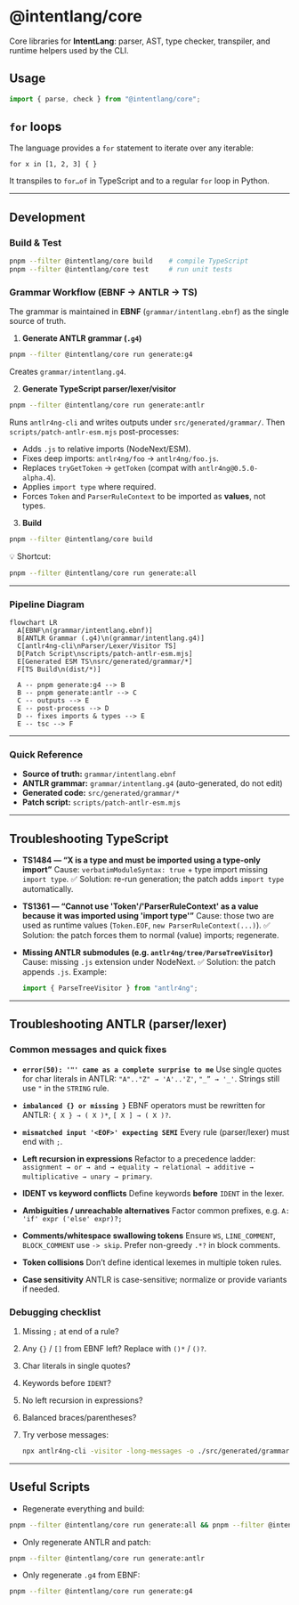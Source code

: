 # @intentlang/core

Core libraries for **IntentLang**: parser, AST, type checker, transpiler, and
runtime helpers used by the CLI.

## Usage

```ts
import { parse, check } from "@intentlang/core";
```

## `for` loops

The language provides a `for` statement to iterate over any iterable:

```intentlang
for x in [1, 2, 3] { }
```

It transpiles to `for…of` in TypeScript and to a regular `for` loop in Python.

---

## Development

### Build & Test

```bash
pnpm --filter @intentlang/core build    # compile TypeScript
pnpm --filter @intentlang/core test     # run unit tests
```

### Grammar Workflow (EBNF → ANTLR → TS)

The grammar is maintained in **EBNF** (`grammar/intentlang.ebnf`) as the single
source of truth.

1. **Generate ANTLR grammar (`.g4`)**

```bash
pnpm --filter @intentlang/core run generate:g4
```

Creates `grammar/intentlang.g4`.

2. **Generate TypeScript parser/lexer/visitor**

```bash
pnpm --filter @intentlang/core run generate:antlr
```

Runs `antlr4ng-cli` and writes outputs under `src/generated/grammar/`.
Then `scripts/patch-antlr-esm.mjs` post-processes:

- Adds `.js` to relative imports (NodeNext/ESM).
- Fixes deep imports: `antlr4ng/foo` → `antlr4ng/foo.js`.
- Replaces `tryGetToken` → `getToken` (compat with `antlr4ng@0.5.0-alpha.4`).
- Applies `import type` where required.
- Forces `Token` and `ParserRuleContext` to be imported as **values**, not types.

3. **Build**

```bash
pnpm --filter @intentlang/core build
```

💡 Shortcut:

```bash
pnpm --filter @intentlang/core run generate:all
```

---

### Pipeline Diagram

```mermaid
flowchart LR
  A[EBNF\n(grammar/intentlang.ebnf)]
  B[ANTLR Grammar (.g4)\n(grammar/intentlang.g4)]
  C[antlr4ng-cli\nParser/Lexer/Visitor TS]
  D[Patch Script\nscripts/patch-antlr-esm.mjs]
  E[Generated ESM TS\nsrc/generated/grammar/*]
  F[TS Build\n(dist/*)]

  A -- pnpm generate:g4 --> B
  B -- pnpm generate:antlr --> C
  C -- outputs --> E
  E -- post-process --> D
  D -- fixes imports & types --> E
  E -- tsc --> F
```

---

### Quick Reference

- **Source of truth:** `grammar/intentlang.ebnf`
- **ANTLR grammar:** `grammar/intentlang.g4` (auto-generated, do not edit)
- **Generated code:** `src/generated/grammar/*`
- **Patch script:** `scripts/patch-antlr-esm.mjs`

---

## Troubleshooting TypeScript

- **TS1484 — “X is a type and must be imported using a type-only import”**
  Cause: `verbatimModuleSyntax: true` + type import missing `import type`.
  ✅ Solution: re-run generation; the patch adds `import type` automatically.

- **TS1361 — “Cannot use 'Token'/'ParserRuleContext' as a value because it was imported using 'import type'”**
  Cause: those two are used as runtime values (`Token.EOF`, `new ParserRuleContext(...)`).
  ✅ Solution: the patch forces them to normal (value) imports; regenerate.

- **Missing ANTLR submodules (e.g. `antlr4ng/tree/ParseTreeVisitor`)**
  Cause: missing `.js` extension under NodeNext.
  ✅ Solution: the patch appends `.js`. Example:

  ```ts
  import { ParseTreeVisitor } from "antlr4ng";
  ```

---

## Troubleshooting ANTLR (parser/lexer)

### Common messages and quick fixes

- **`error(50): '"' came as a complete surprise to me`**
  Use single quotes for char literals in ANTLR:
  `"A".."Z" → 'A'..'Z'`, `"_” → '_'`. Strings still use `"` in the `STRING` rule.

- **`imbalanced {} or missing }`**
  EBNF operators must be rewritten for ANTLR:
  `{ X } → ( X )*`, `[ X ] → ( X )?`.

- **`mismatched input '<EOF>' expecting SEMI`**
  Every rule (parser/lexer) must end with `;`.

- **Left recursion in expressions**
  Refactor to a precedence ladder:
  `assignment → or → and → equality → relational → additive → multiplicative → unary → primary`.

- **IDENT vs keyword conflicts**
  Define keywords **before** `IDENT` in the lexer.

- **Ambiguities / unreachable alternatives**
  Factor common prefixes, e.g.
  `A: 'if' expr ('else' expr)?;`

- **Comments/whitespace swallowing tokens**
  Ensure `WS`, `LINE_COMMENT`, `BLOCK_COMMENT` use `-> skip`.
  Prefer non-greedy `.*?` in block comments.

- **Token collisions**
  Don’t define identical lexemes in multiple token rules.

- **Case sensitivity**
  ANTLR is case-sensitive; normalize or provide variants if needed.

### Debugging checklist

1. Missing `;` at end of a rule?
2. Any `{}` / `[]` from EBNF left? Replace with `()*` / `()?`.
3. Char literals in single quotes?
4. Keywords before `IDENT`?
5. No left recursion in expressions?
6. Balanced braces/parentheses?
7. Try verbose messages:

   ```bash
   npx antlr4ng-cli -visitor -long-messages -o ./src/generated/grammar ./grammar/intentlang.g4
   ```

---

## Useful Scripts

- Regenerate everything and build:

```bash
pnpm --filter @intentlang/core run generate:all && pnpm --filter @intentlang/core build
```

- Only regenerate ANTLR and patch:

```bash
pnpm --filter @intentlang/core run generate:antlr
```

- Only regenerate `.g4` from EBNF:

```bash
pnpm --filter @intentlang/core run generate:g4
```
